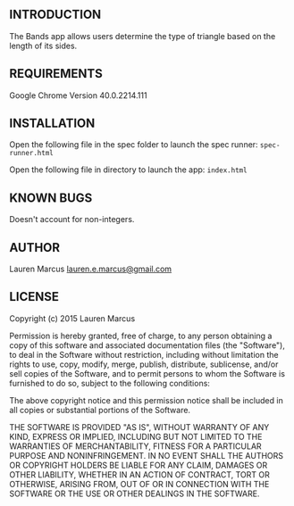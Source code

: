 INTRODUCTION
------------
The Bands app allows users determine the type of triangle based on the length of its sides.

REQUIREMENTS
------------
Google Chrome Version 40.0.2214.111

INSTALLATION
------------
Open the following file in the spec folder to launch the spec runner:
`spec-runner.html`

Open the following file in directory to launch the app:
`index.html`

KNOWN BUGS
---------
Doesn't account for non-integers.

AUTHOR
-------
Lauren Marcus
lauren.e.marcus@gmail.com

LICENSE
-------

Copyright (c) 2015 Lauren Marcus

Permission is hereby granted, free of charge, to any person obtaining a copy of this software and associated documentation files (the "Software"), to deal in the Software without restriction, including without limitation the rights to use, copy, modify, merge, publish, distribute, sublicense, and/or sell copies of the Software, and to permit persons to whom the Software is furnished to do so, subject to the following conditions:

The above copyright notice and this permission notice shall be included in all copies or substantial portions of the Software.

THE SOFTWARE IS PROVIDED "AS IS", WITHOUT WARRANTY OF ANY KIND, EXPRESS OR IMPLIED, INCLUDING BUT NOT LIMITED TO THE WARRANTIES OF MERCHANTABILITY, FITNESS FOR A PARTICULAR PURPOSE AND NONINFRINGEMENT. IN NO EVENT SHALL THE AUTHORS OR COPYRIGHT HOLDERS BE LIABLE FOR ANY CLAIM, DAMAGES OR OTHER LIABILITY, WHETHER IN AN ACTION OF CONTRACT, TORT OR OTHERWISE, ARISING FROM, OUT OF OR IN CONNECTION WITH THE SOFTWARE OR THE USE OR OTHER DEALINGS IN THE SOFTWARE.
